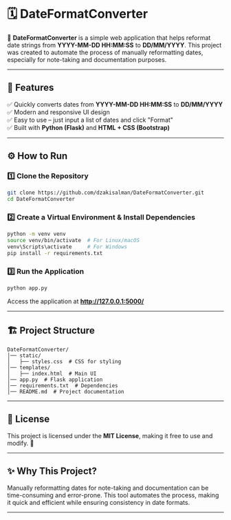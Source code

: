 
# 🗓️ DateFormatConverter

🚀 **DateFormatConverter** is a simple web application that helps reformat date strings from **YYYY-MM-DD HH:MM:SS** to **DD/MM/YYYY**. This project was created to automate the process of manually reformatting dates, especially for note-taking and documentation purposes.

---

## 🎯 **Features**
✅ Quickly converts dates from **YYYY-MM-DD HH:MM:SS** to **DD/MM/YYYY**  
✅ Modern and responsive UI design  
✅ Easy to use – just input a list of dates and click "Format"  
✅ Built with **Python (Flask)** and **HTML + CSS (Bootstrap)**  



---

## ⚙️ **How to Run**
### 1️⃣ **Clone the Repository**
```bash
git clone https://github.com/dzakisalman/DateFormatConverter.git
cd DateFormatConverter
```

### 2️⃣ **Create a Virtual Environment & Install Dependencies**
```bash
python -m venv venv
source venv/bin/activate  # For Linux/macOS
venv\Scripts\activate     # For Windows
pip install -r requirements.txt
```

### 3️⃣ **Run the Application**
```bash
python app.py
```
Access the application at **http://127.0.0.1:5000/**

---

## 🏗️ **Project Structure**
```
DateFormatConverter/
│── static/
│   ├── styles.css  # CSS for styling
│── templates/
│   ├── index.html  # Main UI
│── app.py  # Flask application
│── requirements.txt  # Dependencies
│── README.md  # Project documentation
```

---

## 📜 **License**
This project is licensed under the **MIT License**, making it free to use and modify. 🚀

---

## ✨ **Why This Project?**
Manually reformatting dates for note-taking and documentation can be time-consuming and error-prone. This tool automates the process, making it quick and efficient while ensuring consistency in date formats.


---
